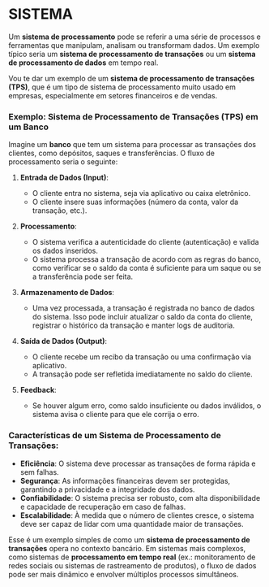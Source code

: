 # SISTEMA

Um **sistema de processamento** pode se referir a uma série de processos e ferramentas que manipulam, analisam ou transformam dados. Um exemplo típico seria um **sistema de processamento de transações** ou um **sistema de processamento de dados** em tempo real.

Vou te dar um exemplo de um **sistema de processamento de transações (TPS)**, que é um tipo de sistema de processamento muito usado em empresas, especialmente em setores financeiros e de vendas.

### Exemplo: Sistema de Processamento de Transações (TPS) em um Banco

Imagine um **banco** que tem um sistema para processar as transações dos clientes, como depósitos, saques e transferências. O fluxo de processamento seria o seguinte:

1. **Entrada de Dados (Input)**:
   - O cliente entra no sistema, seja via aplicativo ou caixa eletrônico.
   - O cliente insere suas informações (número da conta, valor da transação, etc.).
   
2. **Processamento**:
   - O sistema verifica a autenticidade do cliente (autenticação) e valida os dados inseridos.
   - O sistema processa a transação de acordo com as regras do banco, como verificar se o saldo da conta é suficiente para um saque ou se a transferência pode ser feita.
   
3. **Armazenamento de Dados**:
   - Uma vez processada, a transação é registrada no banco de dados do sistema. Isso pode incluir atualizar o saldo da conta do cliente, registrar o histórico da transação e manter logs de auditoria.
   
4. **Saída de Dados (Output)**:
   - O cliente recebe um recibo da transação ou uma confirmação via aplicativo.
   - A transação pode ser refletida imediatamente no saldo do cliente.
   
5. **Feedback**:
   - Se houver algum erro, como saldo insuficiente ou dados inválidos, o sistema avisa o cliente para que ele corrija o erro.

### Características de um Sistema de Processamento de Transações:
- **Eficiência**: O sistema deve processar as transações de forma rápida e sem falhas.
- **Segurança**: As informações financeiras devem ser protegidas, garantindo a privacidade e a integridade dos dados.
- **Confiabilidade**: O sistema precisa ser robusto, com alta disponibilidade e capacidade de recuperação em caso de falhas.
- **Escalabilidade**: À medida que o número de clientes cresce, o sistema deve ser capaz de lidar com uma quantidade maior de transações.

Esse é um exemplo simples de como um **sistema de processamento de transações** opera no contexto bancário. Em sistemas mais complexos, como sistemas de **processamento em tempo real** (ex.: monitoramento de redes sociais ou sistemas de rastreamento de produtos), o fluxo de dados pode ser mais dinâmico e envolver múltiplos processos simultâneos.